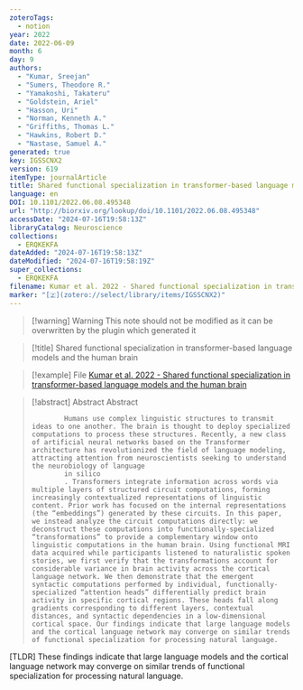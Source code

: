 ```yaml
---
zoteroTags:
  - notion
year: 2022
date: 2022-06-09
month: 6
day: 9
authors:
  - "Kumar, Sreejan"
  - "Sumers, Theodore R."
  - "Yamakoshi, Takateru"
  - "Goldstein, Ariel"
  - "Hasson, Uri"
  - "Norman, Kenneth A."
  - "Griffiths, Thomas L."
  - "Hawkins, Robert D."
  - "Nastase, Samuel A."
generated: true
key: IGSSCNX2
version: 619
itemType: journalArticle
title: Shared functional specialization in transformer-based language models and the human brain
language: en
DOI: 10.1101/2022.06.08.495348
url: "http://biorxiv.org/lookup/doi/10.1101/2022.06.08.495348"
accessDate: "2024-07-16T19:58:13Z"
libraryCatalog: Neuroscience
collections:
  - ERQKEKFA
dateAdded: "2024-07-16T19:58:13Z"
dateModified: "2024-07-16T19:58:19Z"
super_collections:
  - ERQKEKFA
filename: Kumar et al. 2022 - Shared functional specialization in transformer-based language models and the human brain
marker: "[🇿](zotero://select/library/items/IGSSCNX2)"
---
```


>[!warning] Warning
> This note should not be modified as it can be overwritten by the plugin which generated it

> [!title] Shared functional specialization in transformer-based language models and the human brain

> [!example] File
> [Kumar et al. 2022 - Shared functional specialization in transformer-based language models and the human brain](Kumar%20et%20al.%202022%20-%20Shared%20functional%20specialization%20in%20transformer-based%20language%20models%20and%20the%20human%20brain.pdf)

> [!abstract] Abstract
> Abstract
>           
>             Humans use complex linguistic structures to transmit ideas to one another. The brain is thought to deploy specialized computations to process these structures. Recently, a new class of artificial neural networks based on the Transformer architecture has revolutionized the field of language modeling, attracting attention from neuroscientists seeking to understand the neurobiology of language
>             in silico
>             . Transformers integrate information across words via multiple layers of structured circuit computations, forming increasingly contextualized representations of linguistic content. Prior work has focused on the internal representations (the “embeddings”) generated by these circuits. In this paper, we instead analyze the circuit computations directly: we deconstruct these computations into functionally-specialized “transformations” to provide a complementary window onto linguistic computations in the human brain. Using functional MRI data acquired while participants listened to naturalistic spoken stories, we first verify that the transformations account for considerable variance in brain activity across the cortical language network. We then demonstrate that the emergent syntactic computations performed by individual, functionally-specialized “attention heads” differentially predict brain activity in specific cortical regions. These heads fall along gradients corresponding to different layers, contextual distances, and syntactic dependencies in a low-dimensional cortical space. Our findings indicate that large language models and the cortical language network may converge on similar trends of functional specialization for processing natural language.

[TLDR] These findings indicate that large language models and the cortical language network may converge on similar trends of functional specialization for processing natural language.


